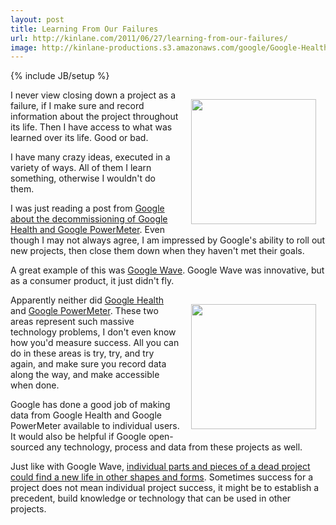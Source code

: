 ```yaml
---
layout: post
title: Learning From Our Failures
url: http://kinlane.com/2011/06/27/learning-from-our-failures/
image: http://kinlane-productions.s3.amazonaws.com/google/Google-Health-Logo.gif
---
```

{% include JB/setup %}
<p>
     <img style="padding: 15px;" src="http://kinlane-productions.s3.amazonaws.com/google/Google-Health-Logo.gif"  width="200" align="right" />I never view closing down a project as a failure, if I make sure and record information about the project throughout its life. Then I have access to what was learned over its life. Good or bad.
</p>

<p>
     I have many crazy ideas, executed in a variety of ways. All of them I learn something, otherwise I wouldn't do them.
</p>

<p>
     I was just reading a post from <a title="Google about the decommissioning of Google Health and Google PowerMeter" href="http://googleblog.blogspot.com/2011/06/update-on-google-health-and-google.html?utm_source=feedburner&amp;utm_medium=feed&amp;utm_campaign=Feed%3A+blogspot%2FMKuf+%28Official+Google+Blog%29">Google about the decommissioning of Google Health and Google PowerMeter</a>. Even though I may not always agree, I am impressed by Google's ability to roll out new projects, then close them down when they haven't met their goals.
</p>

<p>
     A great example of this was <a title="Google Wave" href="http://www.kinlane.com/2010/09/google-wave-open-source/">Google Wave</a>. Google Wave was innovative, but as a consumer product, it just didn't fly.
</p>

<p>
     <img style="padding: 15px;" src="http://kinlane-productions.s3.amazonaws.com/google/google-powermeter.gif"  width="200" align="right" />Apparently neither did <a title="Google Health" href="http://www.google.com/intl/en-US/health/about/">Google Health</a> and <a title="Google PowerMeter" href="http://www.google.com/powermeter/about/">Google PowerMeter</a>. These two areas represent such massive technology problems, I don't even know how you'd measure success. All you can do in these areas is try, try, and try again, and make sure you record data along the way, and make accessible when done.
</p>

<p>
     Google has done a good job of making data from Google Health and Google PowerMeter available to individual users. It would also be helpful if Google open-sourced any technology, process and data from these projects as well.
</p>

<p>
     Just like with Google Wave, <a title="Google Wave" href="http://www.kinlane.com/2010/09/google-wave-open-source/">individual parts and pieces of a dead project could find a new life in other shapes and forms</a>. Sometimes success for a project does not mean individual project success, it might be to establish a precedent, build knowledge or technology that can be used in other projects.
</p>